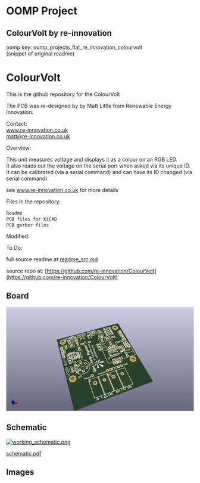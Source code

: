 # OOMP Project  
## ColourVolt  by re-innovation  
  
oomp key: oomp_projects_flat_re_innovation_colourvolt  
(snippet of original readme)  
  
ColourVolt  
==========  
  
This is the github repository for the ColourVolt  
  
The PCB was re-designed by by Matt Little from Renewable Energy Innovation.  
  
  
Contact:  
www.re-innovation.co.uk  
matt@re-innovation.co.uk  
  
Overview:  
  
This unit measures voltage and displays it as a colour on an RGB LED.  
It also reads out the voltage on the serial port when asked via its unique ID.  
It can be calibrated (via a serial command) and can have its ID changed (via serial command)  
  
see www.re-innovation.co.uk for more details  
  
  
Files in the repository:  
	  
	Readme  
	PCB files for KiCAD  
	PCB gerber files  
  
  
Modified:  
  
  
  
To Do:  
  
  
  full source readme at [readme_src.md](readme_src.md)  
  
source repo at: [https://github.com/re-innovation/ColourVolt](https://github.com/re-innovation/ColourVolt)  
## Board  
  
[![working_3d.png](working_3d_600.png)](working_3d.png)  
## Schematic  
  
[![working_schematic.png](working_schematic_600.png)](working_schematic.png)  
  
[schematic pdf](working_schematic.pdf)  
## Images  
